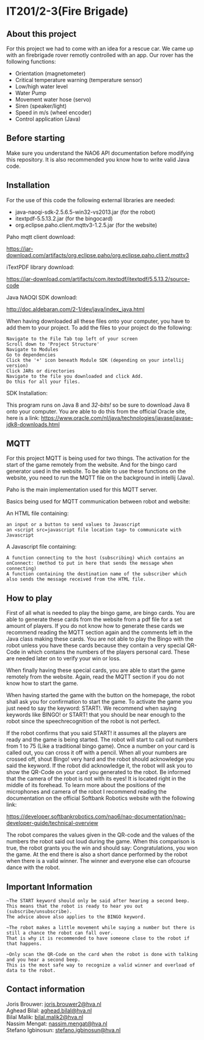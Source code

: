 # IT201/2-3(Fire Brigade)

## About this project
For this project we had to come with an idea for a rescue car.
We came up with an firebrigade rover remotly controlled with an app.
Our rover has the following functions:
- Orientation (magnetometer)
- Critical temperature warning (temperature sensor)
- Low/high water level
- Water Pump
- Movement water hose (servo)
- Siren (speaker/light)
- Speed in m/s (wheel encoder)
- Control application (Java)



## Before starting
Make sure you understand the NAO6 API documentation before modifying this repository. It is also recommended you know how to
write valid Java code.

## Installation
For the use of this code the following external libraries are needed:
- java-naoqi-sdk-2.5.6.5-win32-vs2013.jar (for the robot)
- itextpdf-5.5.13.2.jar (for the bingocard)
- org.eclipse.paho.client.mqttv3-1.2.5.jar (for the website)

Paho mqtt client download:

https://jar-download.com/artifacts/org.eclipse.paho/org.eclipse.paho.client.mqttv3

iTextPDF library download:

https://jar-download.com/artifacts/com.itextpdf/itextpdf/5.5.13.2/source-code

Java NAOQI SDK download:

http://doc.aldebaran.com/2-1/dev/java/index_java.html

When having downloaded all these files onto your computer, you have to add them to your project.
To add the files to your project do the following:

    Navigate to the File Tab top left of your screen
    Scroll down to 'Project Structure'
    Navigate to Modules
    Go to dependencies
    Click the '+' icon beneath Module SDK (depending on your intellij version)
    Click JARs or directories
    Navigate to the file you downloaded and click Add.
    Do this for all your files.


SDK Installation:

This program runs on Java 8 and *32-bits!* so be sure to download Java 8 onto your computer.
You are able to do this from the official Oracle site, here is a link:
https://www.oracle.com/nl/java/technologies/javase/javase-jdk8-downloads.html


## MQTT

For this project MQTT is being used for two things. The activation for the start of the game remotely from the website.
And for the bingo card generator used in the website. To be able to use these functions on the website, you need to run the MQTT file on the background in intellij (Java).

Paho is the main implementation used for this MQTT server.

Basics being used for MQTT communication between robot and website:

An HTML file containing:

    an input or a button to send values to Javascript
    an <script src=javascript file location tag> to communicate with Javascript

A Javascript file containing:

    A function connecting to the host (subscribing) which contains an onConnect: (method to put in here that sends the message when connecting)
    A function containing the destination name of the subscriber which also sends the message received from the HTML file.

## How to play
First of all what is needed to play the bingo game, are bingo cards.
You are able to generate these cards from the website from a pdf file for a set amount of players.
If you do not know how to generate these cards we recommend reading the MQTT section again and the comments left in the Java class making these cards.
You are not able to play the Bingo with the robot unless you have these cards because they contain a very special QR-Code in which contains the numbers of the players personal card. These are needed later on to verify your win or loss.

When finally having these special cards, you are able to start the game remotely from the website. Again, read the MQTT section if you do not know how to start the game.

When having started the game with the button on the homepage, the robot shall ask you for confirmation to start the game.
To activate the game you just need to say the keyword: START!. We recommend when saying keywords like BINGO! or START! that you should be near enough to the robot since the speechrecognition of the robot is not perfect.

If the robot confirms that you said START! it assumes all the players are ready and the game is being started.
The robot will start to call out numbers from 1 to 75 (Like a traditional bingo game). Once a number on your card is called out, you can cross it off with a pencil. When all your numbers are crossed off, shout Bingo! very hard and the robot should acknowledge you said the keyword. If the robot did acknowledge it, the robot will ask you to show the QR-Code on your card you generated to the robot. Be informed that the camera of the robot is not with its eyes! It is located right in the middle of its forehead. To learn more about the positions of the microphones and camera of the robot I recommend reading the documentation on the official Softbank Robotics website with the following link:

https://developer.softbankrobotics.com/nao6/nao-documentation/nao-developer-guide/technical-overview

The robot compares the values given in the QR-code and the values of the numbers the robot said out loud during the game.
When this comparison is true, the robot grants you the win and should say: Congratulations, you won the game. At the end there is also a short dance performed by the robot when there is a valid winner. The winner and everyone else can ofcourse dance with the robot.

## Important Information

    ~The START keyword should only be said after hearing a second beep. 
    This means that the robot is ready to hear you out (subscribe/unsubscribe).
    The advice above also applies to the BINGO keyword.

    ~The robot makes a little movement while saying a number but there is still a chance the robot can fall over.
    That is why it is recommended to have someone close to the robot if that happens.

    ~Only scan the QR-Code on the card when the robot is done with talking and you hear a second beep.
    This is the most safe way to recognize a valid winner and overload of data to the robot. 

## Contact information
Joris Brouwer: joris.brouwer2@hva.nl<br>
Aghead Bilal: aghead.bilal@hva.nl<br>
Bilal Malik: bilal.malik2@hva.nl<br>
Nassim Mengat: nassim.mengat@hva.nl<br>
Stefano Igbinosun: stefano.igbinosun@hva.nl
